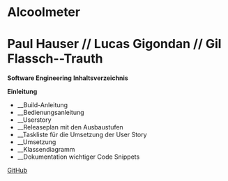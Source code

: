 # Alcoolmeter

# Paul Hauser // Lucas Gigondan // Gil Flassch--Trauth

__Software Engineering__
__Inhaltsverzeichnis__

__Einleitung__

* __Build-Anleitung
* __Bedienungsanleitung
* __Userstory
* __Releaseplan mit den Ausbaustufen
* __Taskliste für die Umsetzung der User Story
* __Umsetzung
* __Klassendiagramm
* __Dokumentation wichtiger Code Snippets

[GitHub](https://github.com/popo-source/Alcoolmeter)
